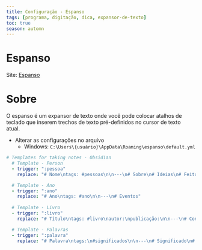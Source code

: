 ```yaml
---
title: Configuração - Espanso
tags: [programa, digitação, dica, expansor-de-texto]
toc: true
season: automn
---
```

# Espanso
Site: [Espanso](https://espanso.org/)

# Sobre
O espanso é um expansor de texto onde você pode colocar atalhos de teclado que inserem trechos de texto pré-definidos no cursor de texto atual.

- Alterar as configurações no arquivo
	- Windows: `C:\Users\{usuário}\AppData\Roaming\espanso\default.yml`


```yml
# Templates for taking notes - Obsidian
  # Template - Person
  - trigger: ":pessoa"
    replace: "# Nome\ntags: #pessoas\n\n---\n# Sobre\n# Ideias\n# Feitos"

  # Template - Ano
  - trigger: ":ano"
    replace: "# Ano\ntags: #ano\n\n---\n# Eventos"
  
  # Template - Livro
  - trigger: ":livro"
    replace: "# Título\ntags: #livro\nautor:\npublicação:\n\n---\n# Conteúdo\n# Notas"

  # Template - Palavras
  - trigger: ":palavra"
    replace: "# Palavra\ntags:\n#significados\n\n---\n# Significado\n# Origem"
```